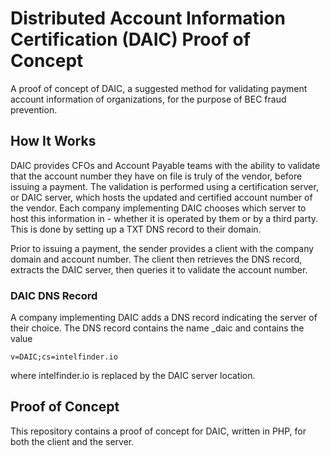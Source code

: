 # Distributed Account Information Certification (DAIC) Proof of Concept

A proof of concept of DAIC, a suggested method for validating payment account information of organizations, for the purpose of BEC fraud prevention.

## How It Works

DAIC provides CFOs and Account Payable teams with the ability to validate that the account number they have on file is truly of the vendor, before issuing a payment.
The validation is performed using a certification server, or DAIC server, which hosts the updated and certified account number of the vendor.
Each company implementing DAIC chooses which server to host this information in - whether it is operated by them or by a third party. This is done by setting up a TXT DNS record to their domain.

Prior to issuing a payment, the sender provides a client with the company domain and account number. The client then retrieves the DNS record, extracts the DAIC server, then queries it to validate the account number.

### DAIC DNS Record

A company implementing DAIC adds a DNS record indicating the server of their choice. 
The DNS record contains the name _daic and contains the value

```v=DAIC;cs=intelfinder.io```

where intelfinder.io is replaced by the DAIC server location.

## Proof of Concept

This repository contains a proof of concept for DAIC, written in PHP, for both the client and the server.
